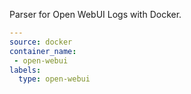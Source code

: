 Parser for Open WebUI Logs with Docker.

```yaml
---
source: docker
container_name:
 - open-webui
labels:
  type: open-webui
```
